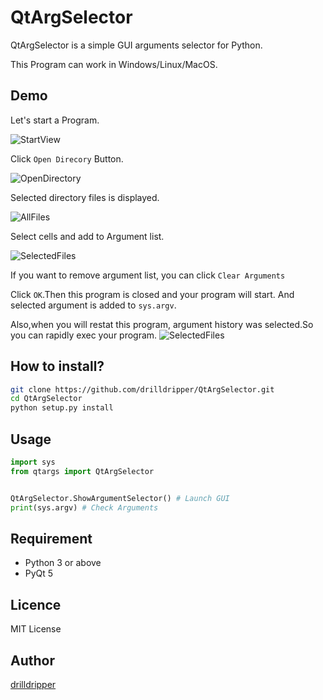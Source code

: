 QtArgSelector
===

QtArgSelector is a simple GUI arguments selector for Python. 

This Program can work in Windows/Linux/MacOS.


## Demo
Let's start a Program.

![StartView](readme_resource/StartView.png)

Click `Open Direcory` Button.

![OpenDirectory](readme_resource/OpenDirectory.png)

Selected directory files is displayed.

![AllFiles](readme_resource/SelectedFiles.png)


Select cells and add to Argument list.

![SelectedFiles](readme_resource/SelectCells.png)

If you want to remove argument list, you can click `Clear Arguments`


Click `OK`.Then this program is closed and your program will start. And selected argument is added to `sys.argv`.



Also,when you will restat this program, argument history was selected.So you can rapidly exec your program.
![SelectedFiles](readme_resource/Restart.png)

## How to install?
```bash
git clone https://github.com/drilldripper/QtArgSelector.git
cd QtArgSelector 
python setup.py install
```


## Usage
```python
import sys
from qtargs import QtArgSelector


QtArgSelector.ShowArgumentSelector() # Launch GUI
print(sys.argv) # Check Arguments

```


## Requirement
- Python 3 or above
- PyQt 5


## Licence
MIT License

## Author
[drilldripper](https://github.com/drilldripper)
